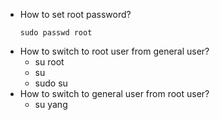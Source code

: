 * How to set root password? 
  ```
  sudo passwd root
  ```
* How to switch to root user from general user?
  * su root
  * su
  * sudo su
* How to switch to general user from root user?
  * su yang